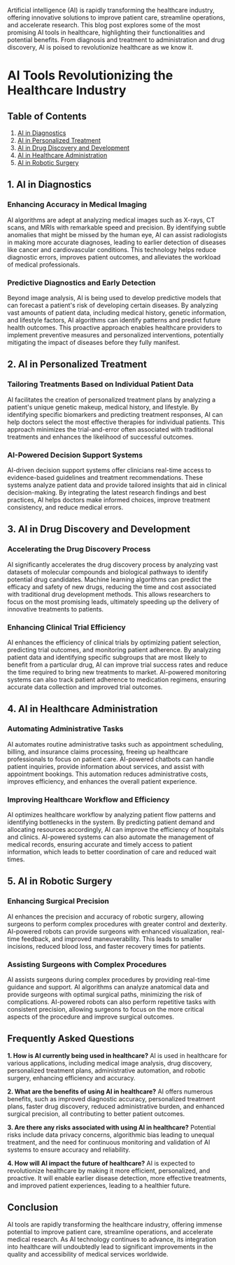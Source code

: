  Artificial intelligence (AI) is rapidly transforming the healthcare industry, offering innovative solutions to improve patient care, streamline operations, and accelerate research. This blog post explores some of the most promising AI tools in healthcare, highlighting their functionalities and potential benefits. From diagnosis and treatment to administration and drug discovery, AI is poised to revolutionize healthcare as we know it.

# AI Tools Revolutionizing the Healthcare Industry

## Table of Contents
1. [AI in Diagnostics](#ai-in-diagnostics)
2. [AI in Personalized Treatment](#ai-in-personalized-treatment)
3. [AI in Drug Discovery and Development](#ai-in-drug-discovery-and-development)
4. [AI in Healthcare Administration](#ai-in-healthcare-administration)
5. [AI in Robotic Surgery](#ai-in-robotic-surgery)

## 1. AI in Diagnostics

### Enhancing Accuracy in Medical Imaging
AI algorithms are adept at analyzing medical images such as X-rays, CT scans, and MRIs with remarkable speed and precision. By identifying subtle anomalies that might be missed by the human eye, AI can assist radiologists in making more accurate diagnoses, leading to earlier detection of diseases like cancer and cardiovascular conditions. This technology helps reduce diagnostic errors, improves patient outcomes, and alleviates the workload of medical professionals.

### Predictive Diagnostics and Early Detection
Beyond image analysis, AI is being used to develop predictive models that can forecast a patient's risk of developing certain diseases. By analyzing vast amounts of patient data, including medical history, genetic information, and lifestyle factors, AI algorithms can identify patterns and predict future health outcomes. This proactive approach enables healthcare providers to implement preventive measures and personalized interventions, potentially mitigating the impact of diseases before they fully manifest.

## 2. AI in Personalized Treatment

### Tailoring Treatments Based on Individual Patient Data
AI facilitates the creation of personalized treatment plans by analyzing a patient's unique genetic makeup, medical history, and lifestyle. By identifying specific biomarkers and predicting treatment responses, AI can help doctors select the most effective therapies for individual patients. This approach minimizes the trial-and-error often associated with traditional treatments and enhances the likelihood of successful outcomes.

### AI-Powered Decision Support Systems
AI-driven decision support systems offer clinicians real-time access to evidence-based guidelines and treatment recommendations. These systems analyze patient data and provide tailored insights that aid in clinical decision-making. By integrating the latest research findings and best practices, AI helps doctors make informed choices, improve treatment consistency, and reduce medical errors.

## 3. AI in Drug Discovery and Development

### Accelerating the Drug Discovery Process
AI significantly accelerates the drug discovery process by analyzing vast datasets of molecular compounds and biological pathways to identify potential drug candidates. Machine learning algorithms can predict the efficacy and safety of new drugs, reducing the time and cost associated with traditional drug development methods. This allows researchers to focus on the most promising leads, ultimately speeding up the delivery of innovative treatments to patients.

### Enhancing Clinical Trial Efficiency
AI enhances the efficiency of clinical trials by optimizing patient selection, predicting trial outcomes, and monitoring patient adherence. By analyzing patient data and identifying specific subgroups that are most likely to benefit from a particular drug, AI can improve trial success rates and reduce the time required to bring new treatments to market. AI-powered monitoring systems can also track patient adherence to medication regimens, ensuring accurate data collection and improved trial outcomes.

## 4. AI in Healthcare Administration

### Automating Administrative Tasks
AI automates routine administrative tasks such as appointment scheduling, billing, and insurance claims processing, freeing up healthcare professionals to focus on patient care. AI-powered chatbots can handle patient inquiries, provide information about services, and assist with appointment bookings. This automation reduces administrative costs, improves efficiency, and enhances the overall patient experience.

### Improving Healthcare Workflow and Efficiency
AI optimizes healthcare workflow by analyzing patient flow patterns and identifying bottlenecks in the system. By predicting patient demand and allocating resources accordingly, AI can improve the efficiency of hospitals and clinics. AI-powered systems can also automate the management of medical records, ensuring accurate and timely access to patient information, which leads to better coordination of care and reduced wait times.

## 5. AI in Robotic Surgery

### Enhancing Surgical Precision
AI enhances the precision and accuracy of robotic surgery, allowing surgeons to perform complex procedures with greater control and dexterity. AI-powered robots can provide surgeons with enhanced visualization, real-time feedback, and improved maneuverability. This leads to smaller incisions, reduced blood loss, and faster recovery times for patients.

### Assisting Surgeons with Complex Procedures
AI assists surgeons during complex procedures by providing real-time guidance and support. AI algorithms can analyze anatomical data and provide surgeons with optimal surgical paths, minimizing the risk of complications. AI-powered robots can also perform repetitive tasks with consistent precision, allowing surgeons to focus on the more critical aspects of the procedure and improve surgical outcomes.

## Frequently Asked Questions

**1. How is AI currently being used in healthcare?**
AI is used in healthcare for various applications, including medical image analysis, drug discovery, personalized treatment plans, administrative automation, and robotic surgery, enhancing efficiency and accuracy.

**2. What are the benefits of using AI in healthcare?**
AI offers numerous benefits, such as improved diagnostic accuracy, personalized treatment plans, faster drug discovery, reduced administrative burden, and enhanced surgical precision, all contributing to better patient outcomes.

**3. Are there any risks associated with using AI in healthcare?**
Potential risks include data privacy concerns, algorithmic bias leading to unequal treatment, and the need for continuous monitoring and validation of AI systems to ensure accuracy and reliability.

**4. How will AI impact the future of healthcare?**
AI is expected to revolutionize healthcare by making it more efficient, personalized, and proactive. It will enable earlier disease detection, more effective treatments, and improved patient experiences, leading to a healthier future.

## Conclusion
AI tools are rapidly transforming the healthcare industry, offering immense potential to improve patient care, streamline operations, and accelerate medical research. As AI technology continues to advance, its integration into healthcare will undoubtedly lead to significant improvements in the quality and accessibility of medical services worldwide.


